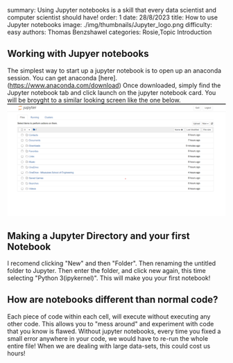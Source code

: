 summary: Using Jupyter notebooks is a skill that every data scientist and computer scientist should have!
order: 1
date: 28/8/2023
title: How to use Jupyter notebooks
image: ./img/thumbnails/Jupyter_logo.png
difficulty: easy
authors: Thomas Benzshawel
categories: Rosie,Topic Introduction



## Working with Jupyer notebooks

The simplest way to start up a jupyter notebook is to open up an anaconda session. You can get anaconda [here].(https://www.anaconda.com/download)
Once downloaded, simply find the Jupyter notebook tab and click launch on the jupyter notebook card. You will be broyght to a similar looking screen like the one below.
![Alt text](<../img/misc/Screenshot 2023-08-28 204717.png>)

## Making a Jupyter Directory and your first Notebook

I recomend clicking "New" and then "Folder". Then renaming the untitled folder to Jupyter. Then enter the folder, and click new again, this time selecting "Python 3(ipykernel)". This will make you your first notebook!

## How are notebooks different than normal code?

Each piece of code within each cell, will execute without executing any other code. This allows you to "mess around" and experiment with code that you know is flawed. Without jupyter notebooks, every time you fixed a small error anywhere in your code, we would have to re-run the whole entire file! When we are dealing with large data-sets, this could cost us hours!